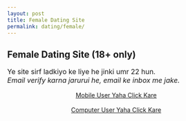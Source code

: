 ```yaml
---
layout: post
title: Female Dating Site  
permalink: dating/female/
---
```

<div class="jumbotron">
  <h2>Female Dating Site (18+ only)</h2>
 <p style="font-size: medium"> Ye site sirf ladkiyo ke liye he jinki umr 22 hun. <br/>
 <i>Email verify karna jarurui he, email ke inbox me jake.</i>
  <center><a class="btn btn-primary btn-lg" href="http://mmtrkbb.com/mt/y224x2c484s233t224q2u234/" role="button"> Mobile User Yaha Click Kare </a><br/><br/>
 <a class="btn btn-primary btn-lg" href="http://mmtrkbb.com/mt/y224x2c484t233t224q2u234/" role="button"> Computer User Yaha Click Kare </a></p>
 </center>
</div>
